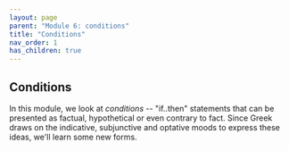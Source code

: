 ```yaml
---
layout: page
parent: "Module 6: conditions"
title: "Conditions"
nav_order: 1
has_children: true
---
```


## Conditions


In this module, we look at *conditions* -- "if..then" statements that can be presented as  factual, hypothetical or even contrary to fact.  Since Greek draws on the indicative, subjunctive and optative moods to express these ideas, we'll learn some new forms.
